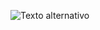 ![Texto alternativo](https://github.com/eliMassaqui/Endless-Runner-In-5Minutes/blob/main/Captura%20de%20ecr%C3%A3%202025-06-06%20090156.png)
